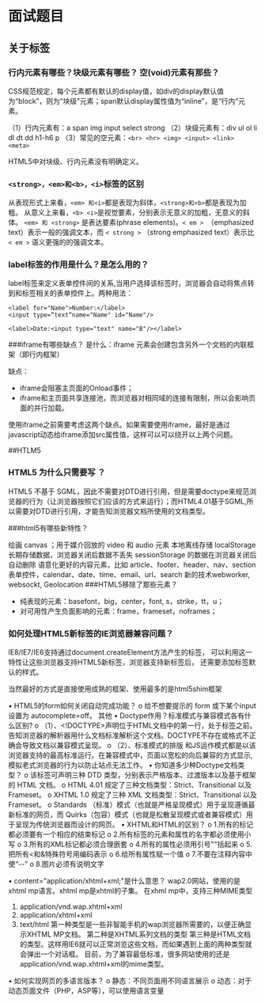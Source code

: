 # 面试题目

## 关于标签
### 行内元素有哪些？块级元素有哪些？ 空(void)元素有那些？

CSS规范规定，每个元素都有默认的display值，如div的display默认值为“block”，则为“块级”元素；span默认display属性值为“inline”，是“行内”元素。

（1）行内元素有：a span img input select strong
（2）块级元素有：div ul ol li dl dt dd h1-h6 p
（3）常见的空元素：```<br> <hr> <img> <input> <link> <meta>```

HTML5中对块级、行内元素没有明确定义。

###	```<strong>，<em>和<b>，<i>```标签的区别
从表现形式上来看，```<em> 和<i>```都是表现为斜体，```<strong>和<b>```都是表现为加粗。
从意义上来看，```<b> <i>```是视觉要素，分别表示无意义的加粗，无意义的斜体。 ```<em> 和 <strong>``` 是表达要素(phrase elements)。```< em > ```（emphasized text）表示一般的强调文本，而 ```< strong >``` （strong emphasized text）表示比``` < em >``` 语义更强的的强调文本。

###	label标签的作用是什么？是怎么用的？
label标签来定义表单控件间的关系,当用户选择该标签时，浏览器会自动将焦点转到和标签相关的表单控件上。两种用法：
  
    <label for="Name">Number:</label>
    <input type=“text“name="Name" id="Name"/>
    
    <label>Date:<input type="text" name="B"/></label>
    
###iframe有哪些缺点？
是什么：iframe 元素会创建包含另外一个文档的内联框架（即行内框架）

缺点：
- iframe会阻塞主页面的Onload事件；
- iframe和主页面共享连接池，而浏览器对相同域的连接有限制，所以会影响页面的并行加载。

使用iframe之前需要考虑这两个缺点。如果需要使用iframe，最好是通过javascript动态给iframe添加src属性值，这样可以可以绕开以上两个问题。

##HTLM5
###	HTML5 为什么只需要写 <!DOCTYPE HTML>？
HTML5 不基于 SGML，因此不需要对DTD进行引用，但是需要doctype来规范浏览器的行为（让浏览器按照它们应该的方式来运行）；而HTML4.01基于SGML,所以需要对DTD进行引用，才能告知浏览器文档所使用的文档类型。

###html5有哪些新特性？

绘画 canvas ；用于媒介回放的 video 和 audio 元素
本地离线存储 localStorage 长期存储数据，浏览器关闭后数据不丢失
sessionStorage 的数据在浏览器关闭后自动删除
语意化更好的内容元素，比如 article、footer、header、nav、section
表单控件，calendar、date、time、email、url、search
新的技术webworker, websockt, Geolocation
###HTML5移除了那些元素？

- 纯表现的元素：basefont，big，center，font, s，strike，tt，u；
- 对可用性产生负面影响的元素：frame，frameset，noframes；

### 如何处理HTML5新标签的IE浏览器兼容问题？

IE8/IE7/IE6支持通过document.createElement方法产生的标签，
可以利用这一特性让这些浏览器支持HTML5新标签，浏览器支持新标签后，
还需要添加标签默认的样式。

当然最好的方式是直接使用成熟的框架、使用最多的是html5shim框架
<!--[if lt IE 9]>
<script> src="http://html5shim.googlecode.com/
svn/trunk/html5.js"</script>
<![endif]-->


•	HTML5的form如何关闭自动完成功能？
o	给不想要提示的 form 或下某个input 设置为 autocomplete=off。
其他
•	Doctype作用？标准模式与兼容模式各有什么区别?
o	（1）、<!DOCTYPE>声明位于HTML文档中的第一行，处于标签之前。告知浏览器的解析器用什么文档标准解析这个文档。DOCTYPE不存在或格式不正确会导致文档以兼容模式呈现。
o	（2）、标准模式的排版 和JS运作模式都是以该浏览器支持的最高标准运行。在兼容模式中，页面以宽松的向后兼容的方式显示,模拟老式浏览器的行为以防止站点无法工作。
•	你知道多少种Doctype文档类型？
o	该标签可声明三种 DTD 类型，分别表示严格版本、过渡版本以及基于框架的 HTML 文档。
o	HTML 4.01 规定了三种文档类型：Strict、Transitional 以及 Frameset。
o	XHTML 1.0 规定了三种 XML 文档类型：Strict、Transitional 以及 Frameset。
o	Standards （标准）模式（也就是严格呈现模式）用于呈现遵循最新标准的网页，而 Quirks（包容）模式（也就是松散呈现模式或者兼容模式）用于呈现为传统浏览器而设计的网页。
•	XHTML和HTML的区别？
o	1.所有的标记都必须要有一个相应的结束标记
o	2.所有标签的元素和属性的名字都必须使用小写
o	3.所有的XML标记都必须合理嵌套
o	4.所有的属性必须用引号""括起来
o	5.把所有<和&特殊符号用编码表示
o	6.给所有属性赋一个值
o	7.不要在注释内容中使“--”
o	8.图片必须有说明文字

•	content="application/xhtml+xml;"是什么意思？
wap2.0网站，使用的是xhtml mp语言。xhtml mp是xhtml的子集。
在xhml mp中，支持三种MIME类型
1.	application/vnd.wap.xhtml+xml
2.	application/xhtml+xml
3.	text/html
第一种类型是一些非智能手机的wap浏览器所需要的，以便正确显示XHTML MP文档。
第二种是XHTML系列文档的类型
第三种是HTML文档的类型。这样用IE6就可以正常浏览这些文档，而如果遇到上面的两种类型就会弹出一个对话框。
目前，为了兼容最低标准，很多网站使用的还是application/vnd.wap.xhtml+xml的mime类型。

•	如何实现网页的多语言版本？
o	静态：不同页面用不同语言展示
o	动态：对于动态页面文件（PHP，ASP等），可以使用语言变量
<script>, <script async> and <script defer>.
•	没有async或者defer，浏览器会在渲染这个脚本标签下的元素之前立即加载执行脚本，会阻塞页面渲染
•	加async，浏览器会在加载脚本的同时继续加载、渲染HTML页面，下载完成后暂停HTML解析立即执行脚本，所以有可能出现脚本执行顺序被打乱的情况
•	加defer，在下载脚本时HTML仍然在解析，HTML解析完成之后再按照原本的顺序执行脚本。但是不是所有浏览器都支持。

 
•	语义化的理解？
o	1，去掉或者丢失样式的时候能够让页面呈现出清晰的结构
o	2，有利于SEO：和搜索引擎建立良好沟通，有助于爬虫抓取更多的有效信息：爬虫依赖于标签来确定上下文和各个关键字的权重；
o	3，方便其他设备解析（如屏幕阅读器、盲人阅读器、移动设备）以意义的方式来渲染网页；
o	4，使阅读源代码的人对网站更容易将网站分块，便于阅读维护理解。
HTML5中新增加的很多标签（如：<article>、<nav>、<header>和<footer>等）就是基于语义化设计原则。
•	什么是 FOUC（无样式内容闪烁）？你如何来避免 FOUC？
FOUC - Flash Of Unstyled Content 文档样式闪烁
   <style type="text/css" media="all">@import "../fouc.css";</style>
而引用CSS文件的@import就是造成这个问题的罪魁祸首。IE会先加载整个HTML文档的DOM，然后再去导入外部的CSS文件，因此，在页面DOM加载完成到CSS导入完成中间会有一段时间页面上的内容是没有样式的，这段时间的长短跟网速，电脑速度都有关系。
解决方法简单的出奇，只要在<head>之间加入一个<link>或者<script>元素就可以了。
实现
•	如何在页面上实现一个圆形的可点击区域？
o	1、map+area或者svg
o	2、border-radius
o	3、纯js实现 需要求一个点在不在圆上简单算法、获取鼠标坐标等等
•	实现不使用 border 画出1px高的线，在不同浏览器的标准模式与怪异模式下都能保持一致的效果。
•	<div style="height:1px;overflow:hidden;background:#ccc"></div>
浏览器
•	浏览器的内核分别是什么?
o	Trident内核：IE,MaxThon,TT,The World,360,搜狗浏览器等。[又称MSHTML]
o	Gecko内核：Firefox，Netscape6及以上版本，MozillaSuite/SeaMonkey等
o	Presto内核：Opera7及以上。 [Opera内核原为：Presto，现为：Blink;]
o	Webkit内核：Safari,Chrome等。 [ Chrome的：Blink（WebKit的分支）]
•	介绍一下你对浏览器内核的理解？
通常所谓的浏览器内核也就是浏览器所采用的渲染引擎，渲染引擎决定了浏览器如何显示网页的内容以及页面的格式信息。不同的浏览器内核对网页编写语法的解释也有不同，因此同一网页在不同的内核的浏览器里的渲染（显示）效果也可能不同，这也是网页编写者需要在不同内核的浏览器中测试网页显示效果的原因。
主要分成两部分：渲染引擎(layout engineer或Rendering Engine)和JS引擎。
渲染引擎：负责取得网页的内容（HTML、XML、图像等等）、整理讯息（例如加入CSS等），以及计算网页的显示方式，然后会输出至显示器或打印机。浏览器内核的不同对于网页的语法解释会有不同，所以渲染的效果也不相同。所有网页浏览器、电子邮件客户端以及其它需要编辑、显示网络内容的应用程序都需要内核。
JS引擎则：解析和执行javascript来实现网页的动态效果。
最开始渲染引擎和JS引擎并没有区分的很明确，后来JS引擎越来越独立，内核就倾向于只指渲染引擎。
•	浏览器如何渲染网页的？
在DOM树构建的同时，浏览器会构建渲染树（render tree）。渲染树的节点（渲染器），在Gecko中称为frame，而在webkit中称为renderer。渲染器是在文档解析和创建DOM节点后创建的，会计算DOM节点的样式信息。
其实浏览器加载显示html的顺序是按下面的顺序进行的：
1.	IE下载的顺序是从上到下，渲染的顺序也是从上到下，下载和渲染是同时进行的。
2.	在渲染到页面的某一部分时，其上面的所有部分都已经下载完成（并不是说所有相关联的元素都已经下载完）。
3.	如果遇到语义解释性的标签嵌入文件（JS脚本，CSS下载过程会启用单独连接进行下载。
4.	并且在下载后进行解析，解析过程中，停止页面所有往下元素的下载。
5.	样式表在下载完成后，将和以前下载的所有样式表一起进行解析，解析完成后，将对此前所有元素（含以前已经渲染的）重新进行渲染。
6.	JS、CSS中如有重定义，后定义函数将覆盖前定义函数。
Firefox处理下载和渲染顺序大体相同，只是在细微之处有些差别，例如：iframe的渲染
如果你的网页比较大，希望部分内容先显示出来，粘住浏览者，那么你可以按照上面的规则合理的布局你的网页，达到预期的目的。
JS的加载
不能并行下载和解析（阻塞下载）
当引用了JS的时候，浏览器发送1个jsrequest就会一直等待该request的返回。因为浏览器需要1个稳定的DOM树结构，而JS中很有可能有代码直接改变了DOM树结构，比如使用 document.write 或 appendChild,甚至是直接使用的location.href进行跳转，浏览器为了防止出现JS修改DOM树，需要重新构建DOM树的情况，所以就会阻塞其他的下载和呈现.
http://www.html5rocks.com/zh/tutorials/internals/howbrowserswork/#Themainflow
什么是渐进式渲染？
•	尽快渲染展示内容的技术
•	比如 lazy loading of images,当图片要展示的时候js再加载它而不是在页面加载的时候就把全部图片加载完
•	比如 prioritizing visible content，仅包括页面需要的最少的必要css/内容/脚本 让页面尽快在浏览器渲染展示出来，然后利用 defer的js来加载其他资源和内容


##HTML5
- HTML5 为什么只需要写 <!DOCTYPE HTML>？

 - HTML5 不基于 SGML，因此不需要对DTD(Document Type Definition，文档类型定义)进行引用，但是需要doctype来规范浏览器的行为（让浏览器按照它们应该的方式来运行）；而HTML4.01基于SGML,所以需要对DTD进行引用，才能告知浏览器文档所使用的文档类型。

- html5有哪些新特性、移除了那些元素？如何处理HTML5新标签的浏览器兼容问题？如何区分 HTML 和HTML5？

	- HTML5 现在已经不是 SGML 的子集，主要是关于图像，位置，存储，多任务等功能的增加。新特性有：
		
			html5新增标签：article、section、aside、header、hgroup、footer、source、figure

			绘画 canvas ；用于媒介回放的 video 和 audio 元素
			本地离线存储 localStorage 长期存储数据，浏览器关闭后数据不丢失
			sessionStorage 的数据在浏览器关闭后自动删除
			语意化更好的内容元素，比如 article、footer、header、nav、section
			表单控件，email，url，number，range，search，color，meter，progress，
			calendar、date、time、email、url、search
			新的技术webworker, websocket, Geolocation
			拖放：draggable=”true”
			画布：canvas标签（与SVG矢量伸缩图形的区别）		
			地理定位：navigation.geolocation
			web存储：localStorage，sessionStorage
			应用缓存： Application Cache Manifest

Web Worker：当在 HTML 页面中执行脚本时，页面的状态是不可响应的，直到脚本已完成。web worker 是运行在后台的 JavaScript，独立于其他脚本，不会影响页面的性能。您可以继续做任何愿意做的事情：点击、选取内容等等，而此时 web worker 在后台运行。
			
websocket服务器发送事件：Server-Sent 事件–单向消息传递。Server-Sent 事件指的是网页自动获取来自服务器的更新。
			
表单：(1.Input类型：email、url、number、range、Date pickers、search、color)—>(2.表单元素：datalist、keygen、output)—>(3.表单属性：autocomplete、autofocus、form、min, max 和 step、multiple、pattern、placeholder、required)
			
	- 移除的元素
		
			纯表现的元素：basefont，big，center，font, s，strike，tt，u；
			对可用性产生负面影响的元素：frame，frameset，noframes；

	- 兼容性问题：

			IE8/IE7/IE6支持通过document.createElement方法产生的标签，
			可以利用这一特性让这些浏览器支持HTML5新标签，浏览器支持新标签后，
			还需要添加标签默认的样式；
			当然最好的方式是直接使用成熟的框架、使用最多的是html5shim框架
			<!--[if lt IE 9]>
			<script> src="http://html5shim.googlecode.com/
			svn/trunk/html5.js"</script>
			<![endif]-->



- HTML5的离线储存？

	- localStorage    长期存储数据，浏览器关闭后数据不丢失；
	- sessionStorage  数据在浏览器关闭后自动删除。

在用户没有与因特网连接时，可以正常访问站点或应用，在用户与因特网连接时，更新用户机器上的缓存文件。
原理：HTML5的离线存储是基于一个新建的.appcache文件的缓存机制(不是存储技术)，通过这个文件上的解析清单离线存储资源，这些资源就会像cookie一样被存储了下来。之后当网络在处于离线状态下时，浏览器会通过被离线存储的数据进行页面展示。

如何使用：

1. 页面头部像下面一样加入一个manifest的属性；
2. 在cache.manifest文件的编写离线存储的资源；
	  
		CACHE MANIFEST
	    #v0.11
	    CACHE:
	    js/app.js
	    css/style.css
	    NETWORK:
	    resourse/logo.png
	    FALLBACK:
	    / /offline.html
3. 在离线状态时，操作window.applicationCache进行需求实现。


- 浏览器是怎么对HTML5的离线储存资源进行管理和加载的呢？

在线的情况下，浏览器发现html头部有manifest属性，它会请求manifest文件，如果是第一次访问app，那么浏览器就会根据manifest文件的内容下载相应的资源并且进行离线存储。如果已经访问过app并且资源已经离线存储了，那么浏览器就会使用离线的资源加载页面，然后浏览器会对比新的manifest文件与旧的manifest文件，如果文件没有发生改变，就不做任何操作，如果文件改变了，那么就会重新下载文件中的资源并进行离线存储。离线的情况下，浏览器就直接使用离线存储的资源。

- HTML5的form如何关闭自动完成功能？
   
	- 给不想要提示的 form 或下某个input 设置为 autocomplete=off。


## 其他
- Doctype作用？标准模式与兼容模式各有什么区别?
	- （1）、<!DOCTYPE>声明位于HTML文档中的第一行，处于 <html> 标签之前。告知浏览器的解析器用什么文档标准解析这个文档。DOCTYPE不存在或格式不正确会导致文档以兼容模式呈现。
	- （2）、标准模式的排版 和JS运作模式都是以该浏览器支持的最高标准运行。在兼容模式中，页面以宽松的向后兼容的方式显示,模拟老式浏览器的行为以防止站点无法工作。

- 你知道多少种Doctype文档类型？
	- 该标签可声明三种 DTD 类型，分别表示严格版本、过渡版本以及基于框架的 HTML 文档。
	- HTML 4.01 规定了三种文档类型：Strict、Transitional 以及 Frameset。都包含所有 HTML 元素和属性，差别为不包括展示性的和弃用的元素（比如 font），不允许框架集；包含前面的但不允许框架集；允许框架集。
	-  XHTML 1.0 规定了三种 XML 文档类型：Strict、Transitional 以及 Frameset。同上，但是必须以格式正确的 XML 来编写标记。
	-  Standards （标准）模式（也就是严格呈现模式）用于呈现遵循最新标准的网页，而 Quirks（包容）模式（也就是松散呈现模式或者兼容模式）用于呈现为传统浏览器而设计的网页。

- HTML与XHTML——二者有什么区别
	- 1.所有的标记都必须要有一个相应的结束标记
	- 2.所有标签的元素和属性的名字都必须使用小写
	- 3.所有的XML标记都必须合理嵌套
	- 4.所有的属性必须用引号""括起来
	- 5.把所有<和&特殊符号用编码表示
	- 6.给所有属性赋一个值
	- 7.不要在注释内容中使“--”
	- 8.图片必须有说明文字

- content="application/xhtml+xml;"是什么意思？

wap2.0网站，使用的是xhtml mp语言。xhtml mp是xhtml的子集。

在xhml mp中，支持三种MIME类型

1. application/vnd.wap.xhtml+xml
2. application/xhtml+xml
3. text/html

第一种类型是一些非智能手机的wap浏览器所需要的，以便正确显示XHTML MP文档。

第二种是XHTML系列文档的类型

第三种是HTML文档的类型。这样用IE6就可以正常浏览这些文档，而如果遇到上面的两种类型就会弹出一个对话框。

目前，为了兼容最低标准，很多网站使用的还是application/vnd.wap.xhtml+xml的mime类型。

- 如何实现网页的多语言版本？
	- 静态：不同页面用不同语言展示
	- 动态：对于动态页面文件（PHP，ASP等），可以使用语言变量

- ` <script>, <script async> and <script defer>`.
	-  没有async或者defer，浏览器会在渲染这个脚本标签下的元素之前立即加载执行脚本，会阻塞页面渲染
	-  加async，浏览器会在加载脚本的同时继续加载、渲染HTML页面，下载完成后暂停HTML解析立即执行脚本，所以有可能出现脚本执行顺序被打乱的情况
	-  加defer，在下载脚本时HTML仍然在解析，HTML解析完成之后再按照原本的顺序执行脚本。onload事件触发前被调用。但是不是所有浏览器都支持。
	

- 语义化的理解？
	- 1，去掉或者丢失样式的时候能够让页面呈现出清晰的结构
	- 2，有利于SEO：和搜索引擎建立良好沟通，有助于爬虫抓取更多的有效信息：爬虫依赖于标签来确定上下文和各个关键字的权重；
	- 3，方便其他设备解析（如屏幕阅读器、盲人阅读器、移动设备）以意义的方式来渲染网页；
	- 4，使阅读源代码的人对网站更容易将网站分块，便于阅读维护理解。

- 写/描述一段语义的html代码吧。
   HTML5中新增加的很多标签（如：`<article>、<nav>、<header>和<footer>`等）就是基于语义化设计原则
 
- 什么是 FOUC（无样式内容闪烁）？你如何来避免 FOUC？

   FOUC - Flash Of Unstyled Content 文档样式闪烁

	   <style type="text/css" media="all">@import "../fouc.css";</style>

   而引用CSS文件的@import就是造成这个问题的罪魁祸首。IE会先加载整个HTML文档的DOM，然后再去导入外部的CSS文件，因此，在页面DOM加载完成到CSS导入完成中间会有一段时间页面上的内容是没有样式的，这段时间的长短跟网速，电脑速度都有关系。

   解决方法简单的出奇，只要在`<head>`之间加入一个`<link>`或者`<script>`元素就可以了。


	
## 实现
- 如何在页面上实现一个圆形的可点击区域？
	- 1、map+area或者svg
	- 2、border-radius
	- 3、纯js实现 需要求一个点在不在圆上简单算法、获取鼠标坐标等等

- 实现不使用 border 画出1px高的线，在不同浏览器的标准模式与怪异模式下都能保持一致的效果。

		<div style="height:1px;overflow:hidden;background:#ccc"></div>

